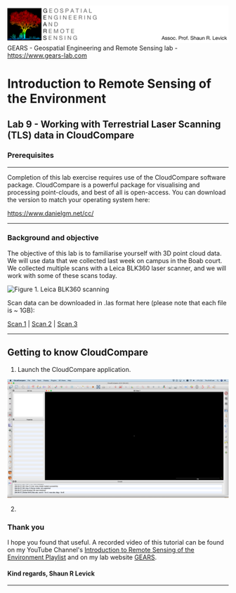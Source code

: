 ![Shaun Levick](Logo3.png)
GEARS - Geospatial Engineering and Remote Sensing lab - https://www.gears-lab.com

# Introduction to Remote Sensing of the Environment
Lab 9 - Working with Terrestrial Laser Scanning (TLS) data in CloudCompare
--------------

### Prerequisites
-------------

Completion of this lab exercise requires use of the CloudCompare software package. CloudCompare is a powerful package for visualising and processing point-clouds, and best of all is open-access. You can download the version to match your operating system here:

https://www.danielgm.net/cc/



------------------------------------------------------------------------

### Background and objective


The objective of this lab is to familiarise yourself with 3D point cloud data. We will use data that we collected last week on campus in the Boab court. We collected multiple scans with a Leica BLK360 laser scanner, and we will work with some of these scans today.

![Figure 1. Leica BLK360 scanning](screenshots/leica.png)

Scan data can be downloaded in .las format here (please note that each file is ~ 1GB):

[Scan 1](https://www.dropbox.com/s/e172wfagzt50qfm/Boab_1.las?dl=0) | [Scan 2](https://www.dropbox.com/s/faa42pr89rdc7g6/Boab_2.las?dl=0) | [Scan 3](https://www.dropbox.com/s/pta1p7h50gta434/Boab_3.las?dl=0)


----------

## Getting to know CloudCompare

1. Launch the CloudCompare application.

![Figure 1. CloudCompare](screenshots/cloudcompare.png)

2.



### Thank you

I hope you found that useful. A recorded video of this tutorial can be found on my YouTube Channel's [Introduction to Remote Sensing of the Environment Playlist](https://www.youtube.com/playlist?list=PLf6lu3bePWHDi3-lrSqiyInMGQXM34TSV) and on my lab website [GEARS](https://www.gears-lab.com).

#### Kind regards, Shaun R Levick
------
